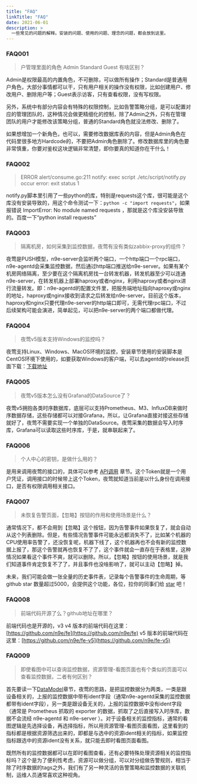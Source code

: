 ```yaml
---
title: "FAQ"
linkTitle: "FAQ"
date: 2021-06-01
description: >
  一些常见的问题的解释。安装的问题、使用的问题、理念的问题，都会放到这里。
---
```


### FAQ001

> 户管理里面的角色 Admin Standard Guest 有啥区别？

Admin是权限最高的内置角色，不可删除，可以做所有操作；Standard是普通用户角色，大部分事情都可以干，只有用户相关的操作没有权限，比如创建用户、修改用户、删除用户等；Guest表示访客，只有查看权限，没有写权限。

另外，系统中有部分内容会有特殊的权限控制，比如告警策略分组，是可以配置对应的管理团队的，这种情况会做更精细化的控制，除了Admin之外，只有在管理团队的用户才能修改该策略分组，普通的Standard角色就没法修改、删除了。

如果想增加一个新角色，也可以，需要修改数据库表的内容，但是Admin角色在代码里很多地方Hardcode的，不要把Admin角色删除了。修改数据库里的角色要非常慎重，你要对鉴权这块逻辑非常清楚，即你要真的知道你在干什么！

### FAQ002

> ERROR alert/consume.go:211 notify: exec script ./etc/script/notify.py occur error: exit status 1

notify.py脚本里引用了一些python的库，特别是requests这个库，很可能是这个库没有安装导致的，用这个命令测试一下：`python -c "import requests"`，如果报错说 ImportError: No module named requests ，那就是这个库没安装导致的。百度一下“python install requests”

### FAQ003

> 隔离机房，如何采集到监控数据，夜莺有没有类似zabbix-proxy的组件？

夜莺是PUSH模型，n9e-server会监听两个端口，一个http端口一个rpc端口，n9e-agentd会采集监控数据，然后通过http端口推送给n9e-server。如果有某个机房网络隔离，至少要在这个隔离机房找一台转发机器，转发机器至少可以连通n9e-server，在转发机器上部署haproxy或者nginx，利用haproxy或者nginx进行流量转发。即：n9e-agentd的配置文件里，把服务端地址指向haproxy或nginx的地址，haproxy或nginx接收到请求之后转发给n9e-server。目前这个版本，haproxy和nginx只要代理n9e-server的http端口即可，无需代理rpc端口，不过后续架构可能会演进，简单起见，可以把n9e-server的两个端口都做代理。

### FAQ004

> 夜莺v5版本支持Windows的监控吗？

夜莺支持Linux、Windows、MacOS环境的监控，安装章节使用的安装脚本是CentOS环境下使用的，如要获取Windows的客户端，可以去agentd的release页面下载：[下载地址](https://github.com/n9e/n9e-agentd/releases)

### FAQ005

> 夜莺v5版本怎么没有Grafana的DataSource了？

夜莺v5拥抱各类时序数据库，底层可以支持Prometheus、M3、InfluxDB来做时序数据存储，这些存储都可以对接Grafana，所以，让Grafana直接对接这些存储就好了，夜莺不需要实现一个单独的DataSource。夜莺采集的数据会写入时序库，Grafana可以读取这些时序库，于是，就串联起来了。

### FAQ006

> 个人中心的密钥，是做什么用的？

是用来调用夜莺的接口的，具体可以参考 [API调用](/docs/appendix/api/) 章节。这个Token就是一个用户凭证，调用接口的时候带上这个Token，夜莺就知道当前是以什么身份在调用接口，是否有权限调用相关接口。

### FAQ007

> 未恢复告警页面，【忽略】按钮的作用和使用场景是什么？

通常情况下，都不会用到【忽略】这个按钮，因为告警事件如果恢复了，就会自动从这个列表删除。但是，有些情况告警事件可能永远都消失不了，比如某个机器的CPU使用率告警了，还没恢复呢，机器下线了，这个机器再也不会有新的监控数据上报了，那这个告警就再也恢复不了了，这个事件就会一直存在于表格里，这种情况如果看这个事件不爽，就可以删除。所以，【忽略】按钮的使用场景，就是我们知道事件肯定恢复不了了，并且事件也没啥影响了，就可以主动【忽略】掉。

未来，我们可能会做一张全量的历史事件表，记录每个告警事件的生命周期，等 github star 数量超过5000，会提供这个功能，各位，拉你的同事们给 [star](https://github.com/didi/nightingale) 吧！

### FAQ008

> 前端代码开源了么？github地址在哪里？

前端代码也是开源的，v3 v4 版本的前端代码在这里：[https://github.com/n9e/fe](https://github.com/n9e/fe) v5 版本的前端代码在这里：[https://github.com/n9e/fe-v5](https://github.com/n9e/fe-v5)


### FAQ009

> 即使看图中可以查询监控数据，资源管理-看图页面也有个类似的页面可以查看监控数据，二者有何区别？

首先要读一下[DataModel](/docs/appendix/datamodel/)章节，夜莺的思路，是把监控数据分为两类，一类是跟设备相关的，上报的监控数据中带有ident字段（通常n9e-agentd采集的监控数据都带有ident字段），另一类是跟设备无关的，上报的监控数据中没有ident字段（通常是 Prometheus 抓取的 exporter 的数据，抓取了之后直接写入时序库，数据不会流经 n9e-agentd 和 n9e-server ）。对于设备相关的监控指标，通常的看图逻辑是先选择设备，再选择指标，所以用资源管理-看图页面看图，这里看到的指标都是根据资源筛选出来的，即都是与选中的资源ident相关的指标，如果监控指标跟选中的资源ident没有关系，就只能去即时看图页面看图。

既然所有的监控数据都可以在即时看图查看，还有必要特殊处理资源相关的监控指标吗？这个是为了便利性考虑，资源可以做分组，可以对分组做告警规则，相当于除了时序数据的tags之外，我们有了另一种灵活的告警策略和监控数据的关联机制，运维人员通常喜欢这种视角。

